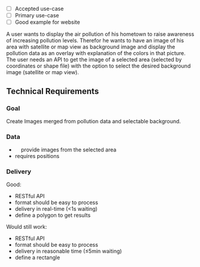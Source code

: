 - [ ] Accepted use-case
- [ ] Primary use-case
- [ ] Good example for website

A user wants to display the air pollution of his hometown to raise awareness of increasing pollution levels.
Therefor he wants to have an image of his area with satellite or map view as background image and display the pollution data as an overlay with explanation of the colors in that picture. 
The user needs an API to get the image of a selected area (selected by coordinates or shape file) with the option to select the desired background image (satellite or map view).



Technical Requirements
----------------------

### Goal

Create Images merged from pollution data and selectable background.

### Data

-     provide images from the selected area
- requires positions

### Delivery

Good:

- RESTful API
- format should be easy to process
- delivery in real-time (<1s waiting)
- define a polygon to get results

Would still work:

- RESTful API
- format should be easy to process
- delivery in reasonable time (≤5min waiting)
- define a rectangle

